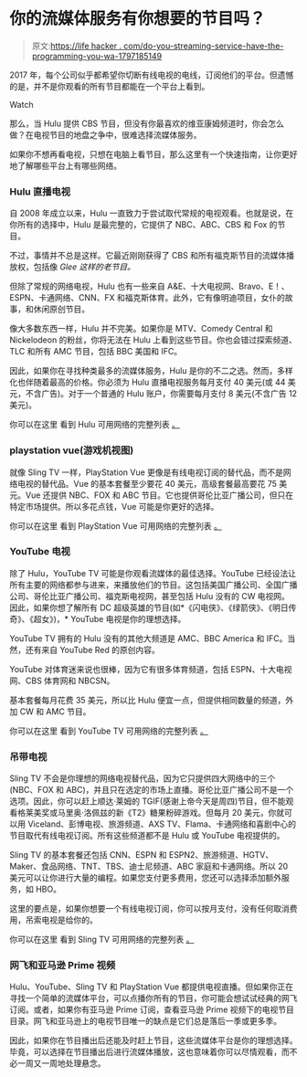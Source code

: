 # 你的流媒体服务有你想要的节目吗？

> 原文:[https://life hacker . com/do-you-streaming-service-have-the-programming-you-wa-1797185149](https://lifehacker.com/does-your-streaming-service-have-the-programming-you-wa-1797185149)

2017 年，每个公司似乎都希望你切断有线电视的电线，订阅他们的平台。但遗憾的是，并不是你观看的所有节目都能在一个平台上看到。

Watch

那么，当 Hulu 提供 CBS 节目，但没有你最喜欢的维亚康姆频道时，你会怎么做？在电视节目的地盘之争中，很难选择流媒体服务。

如果你不想再看电视，只想在电脑上看节目，那么这里有一个快速指南，让你更好地了解哪些平台上有哪些网络。

### Hulu 直播电视

自 2008 年成立以来，Hulu 一直致力于尝试取代常规的电视观看。也就是说，在你所有的选择中，Hulu 是最完整的，它提供了 NBC、ABC、CBS 和 Fox 的节目。

不过，事情并不总是这样。它最近刚刚获得了 CBS 和所有福克斯节目的流媒体播放权，包括像 *Glee 这样的老节目。*

但除了常规的网络电视，Hulu 也有一些来自 A&E、十大电视网、Bravo、E！、ESPN、卡通网络、CNN、FX 和福克斯体育。此外，它有像明迪项目，女仆的故事，和休闲原创节目。

像大多数东西一样，Hulu 并不完美。如果你是 MTV、Comedy Central 和 Nickelodeon 的粉丝，你将无法在 Hulu 上看到这些节目。你也会错过探索频道、TLC 和所有 AMC 节目，包括 BBC 美国和 IFC。

因此，如果你在寻找种类最多的流媒体服务，Hulu 是你的不二之选。然而，多样化也伴随着最高的价格。你必须为 Hulu 直播电视服务每月支付 40 美元(或 44 美元，不含广告)。对于一个普通的 Hulu 账户，你需要每月支付 8 美元(不含广告 12 美元)。

你可以在这里 看到 Hulu 可用网络的完整列表 [。](https://www.hulu.com/live-tv)

### playstation vue(游戏机视图)

就像 Sling TV 一样，PlayStation Vue 更像是有线电视订阅的替代品，而不是网络电视的替代品。Vue 的基本套餐至少要花 40 美元，高级套餐最高要花 75 美元。Vue 还提供 NBC、FOX 和 ABC 节目。它也提供哥伦比亚广播公司，但只在特定市场提供。所以多花点钱，Vue 可能是你更好的选择。

你可以在这里 看到 PlayStation Vue 可用网络的完整列表 [。](https://www.playstation.com/en-us/network/vue/channels/?dl=access) 

### YouTube 电视

除了 Hulu，YouTube TV 可能是你观看流媒体的最佳选择。YouTube 已经设法让所有主要的网络都参与进来，来播放他们的节目。这包括美国广播公司、全国广播公司、哥伦比亚广播公司、福克斯电视网，甚至包括 Hulu 没有的 CW 电视网。因此，如果你想了解所有 DC 超级英雄的节目(如*《闪电侠》、《绿箭侠》、《明日传奇》、《超女》)，* YouTube 电视是你的理想选择。

YouTube TV 拥有的 Hulu 没有的其他大频道是 AMC、BBC America 和 IFC。当然，还有来自 YouTube Red 的原创内容。

YouTube 对体育迷来说也很棒，因为它有很多体育频道，包括 ESPN、十大电视网、CBS 体育网和 NBCSN。

基本套餐每月花费 35 美元，所以比 Hulu 便宜一点，但提供相同数量的频道，外加 CW 和 AMC 节目。

你可以在这里 看到 YouTube TV 可用网络的完整列表 [。](https://tv.youtube.com/welcome/?utm_source=youtube_web&utm_medium=ep&utm_campaign=home&ve=34273)

### 吊带电视

Sling TV 不会是你理想的网络电视替代品，因为它只提供四大网络中的三个(NBC、FOX 和 ABC)，并且只在选定的市场上直播。哥伦比亚广播公司不是一个选项。因此，你可以赶上顺达·莱姆的 TGIF(感谢上帝今天是周四)节目，但不能观看格莱美奖或马里奥·洛佩兹的新《T2》糖果粉碎游戏。但每月 20 美元，你就可以用 Viceland、彭博电视、旅游频道、AXS TV、Flama、卡通网络和喜剧中心的节目取代有线电视订阅。所有这些频道都不是 Hulu 或 YouTube 电视提供的。

Sling TV 的基本套餐还包括 CNN、ESPN 和 ESPN2、旅游频道、HGTV、Maker、食品网络、TNT、TBS、迪士尼频道、ABC 家庭和卡通网络。所以 20 美元可以让你进行大量的编程。如果您支付更多费用，您还可以选择添加额外服务，如 HBO。

这里的要点是，如果你想要一个有线电视订阅，你可以按月支付，没有任何取消费用，吊索电视是给你的。

你可以在这里 看到 Sling TV 可用网络的完整列表 [。](https://www.sling.com/c/channels?classification=us)

### 网飞和亚马逊 Prime 视频

Hulu、YouTube、Sling TV 和 PlayStation Vue 都提供电视直播。但如果你正在寻找一个简单的流媒体平台，可以点播你所有的节目，你可能会想试试经典的网飞订阅。或者，如果你有亚马逊 Prime 订阅，查看亚马逊 Prime 视频下的电视节目目录。网飞和亚马逊上的电视节目唯一的缺点是它们总是落后一季或更多季。

因此，如果你在节目播出后还能及时赶上节目，这些流媒体平台是你的理想选择。毕竟，可以选择在节目播出后进行流媒体播放，这也意味着你可以尽情观看，而不必一周又一周地处理悬念。